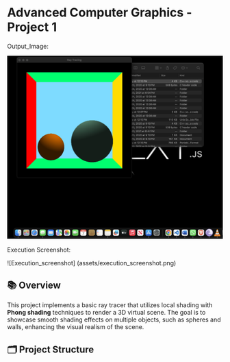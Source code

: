 # Advanced Computer Graphics - Project 1

Output_Image:

![Ray Tracer](./assets/p1_output.png)

Execution Screenshot:

![Execution_screenshot] (assets/execution_screenshot.png)

## 📚 Overview

This project implements a basic ray tracer that utilizes local shading with **Phong shading** techniques to render a 3D virtual scene. The goal is to showcase smooth shading effects on multiple objects, such as spheres and walls, enhancing the visual realism of the scene.

## 🗂️ Project Structure
